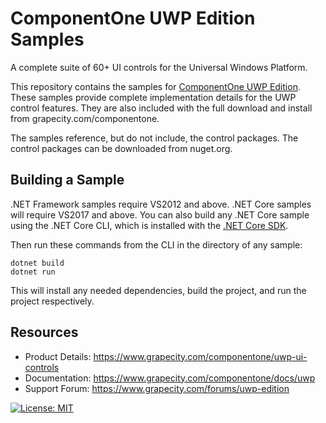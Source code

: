 # ComponentOne UWP Edition Samples 

A complete suite of 60+ UI controls for the Universal Windows Platform.

This repository contains the samples for [ComponentOne UWP Edition](https://www.grapecity.com/componentone/uwp-ui-controls). These samples provide complete implementation details for the UWP control features. They are also included with the full download and install from grapecity.com/componentone. 

The samples reference, but do not include, the control packages. The control packages can be downloaded from nuget.org.

## Building a Sample 

.NET Framework samples require VS2012 and above. .NET Core samples will require VS2017 and above. You can also build any .NET Core sample using the .NET Core CLI, which is installed with the [.NET Core SDK](https://www.microsoft.com/net/download). 

Then run these commands from the CLI in the directory of any sample: 

```
dotnet build 
dotnet run 
```
This will install any needed dependencies, build the project, and run the project respectively. 
 
## Resources

* Product Details: https://www.grapecity.com/componentone/uwp-ui-controls
* Documentation: https://www.grapecity.com/componentone/docs/uwp
* Support Forum: https://www.grapecity.com/forums/uwp-edition

[![License: MIT](https://img.shields.io/badge/License-MIT-green.svg)](https://github.com/dotnet/winforms/blob/master/LICENSE.TXT)
 
